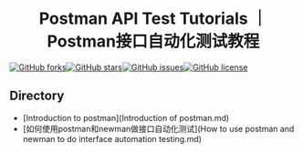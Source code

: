 
<h1 align=center>Postman API Test Tutorials ｜ Postman接口自动化测试教程</h1>

[![GitHub forks](https://img.shields.io/github/forks/naodeng/apitest-postman-tutorials)](https://github.com/naodeng/apitest-postman-tutorials/network)[![GitHub stars](https://img.shields.io/github/stars/naodeng/apitest-postman-tutorials)](https://github.com/naodeng/apitest-postman-tutorials/stargazers)[![GitHub issues](https://img.shields.io/github/issues/naodeng/apitest-postman-tutorials)](https://github.com/naodeng/apitest-postman-tutorials/issues)[![GitHub license](https://img.shields.io/github/license/naodeng/apitest-postman-tutorials)](https://github.com/naodeng/apitest-postman-tutorials/blob/main/LICENSE)

## Directory
- [Introduction to postman](Introduction of postman.md)
- [如何使用postman和newman做接口自动化测试](How to use postman and newman to do interface automation testing.md)
